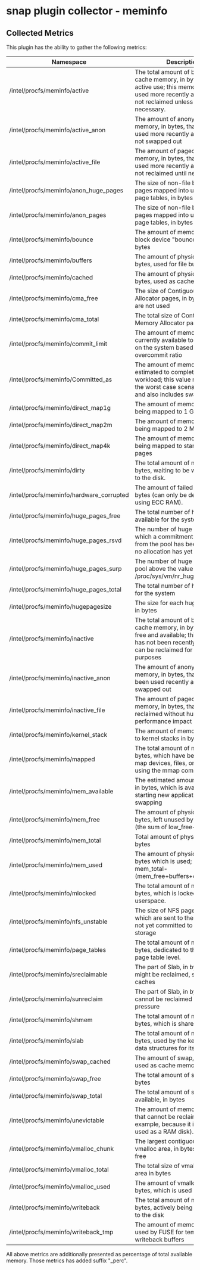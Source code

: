 # snap plugin collector - meminfo

## Collected Metrics
This plugin has the ability to gather the following metrics:

Namespace | Description
----------|-----------------------
/intel/procfs/meminfo/active | The total amount of buffer or page cache memory, in bytes, that is in active use; this memory has been used more recently and usually not reclaimed unless absolutely necessary.
/intel/procfs/meminfo/active_anon | The amount of anonymous memory, in bytes, that has been used more recently and usually not swapped out
/intel/procfs/meminfo/active_file | The amount of pagecache memory, in bytes,  that has been used more recently and usually not reclaimed until needed
/intel/procfs/meminfo/anon_huge_pages | The size of non-file backed huge pages mapped into user-space page tables, in bytes
/intel/procfs/meminfo/anon_pages | The size of non-file backed pages mapped into user-space page tables, in bytes
/intel/procfs/meminfo/bounce | The amount of memory used for block device "bounce buffers", in bytes
/intel/procfs/meminfo/buffers | The amount of physical RAM, in bytes, used for file buffers
/intel/procfs/meminfo/cached | The amount of physical RAM, in bytes, used as cache memory
/intel/procfs/meminfo/cma_free | The size of Contiguous Memory Allocator pages, in bytes, which are not used
/intel/procfs/meminfo/cma_total | The total size of Contiguous Memory Allocator pages, in bytes
/intel/procfs/meminfo/commit_limit | The  amount of  memory, in bytes, currently available to be allocated on the system based on the overcommit ratio
/intel/procfs/meminfo/Committed_as | The amount of memory, in bytes, estimated to complete the workload; this value represents the worst case scenario value, and also includes swap memory
/intel/procfs/meminfo/direct_map1g | The amount of memory, in bytes, being mapped to 1 G pages
/intel/procfs/meminfo/direct_map2m | The amount of memory, in bytes, being mapped to 2 MB pages
/intel/procfs/meminfo/direct_map4k | The amount of memory, in bytes, being mapped to standard 4k pages
/intel/procfs/meminfo/dirty | The total amount of memory, in bytes, waiting to be written back to the disk.
/intel/procfs/meminfo/hardware_corrupted | The amount of failed memory in bytes (can only be detected when using ECC RAM).
/intel/procfs/meminfo/huge_pages_free | The total number of hugepages available for the system
/intel/procfs/meminfo/huge_pages_rsvd | The number of huge pages for which a commitment to allocate from the pool has been made, but no allocation has yet been made.
/intel/procfs/meminfo/huge_pages_surp |The number of huge pages in the pool above the value in /proc/sys/vm/nr_hugepages
/intel/procfs/meminfo/huge_pages_total | The total number of hugepages for the system
/intel/procfs/meminfo/hugepagesize | The size for each hugepages unit, in bytes
/intel/procfs/meminfo/inactive | The total amount of buffer or page cache memory, in bytes, that are free and available; this memory has not been recently used and can be reclaimed for other purposes
/intel/procfs/meminfo/inactive_anon | The amount of anonymous memory, in bytes, that has not been used recently and can be swapped out
/intel/procfs/meminfo/inactive_file | The amount of  pagecache memory, in bytes, that can be reclaimed without huge performance impact
/intel/procfs/meminfo/kernel_stack | The amount of memory allocated to kernel stacks in bytes
/intel/procfs/meminfo/mapped | The total amount of memory, in bytes, which have been used to map devices, files, or libraries using the mmap command
/intel/procfs/meminfo/mem_available | The estimated amount of memory, in bytes, which is available for starting new applications without swapping
/intel/procfs/meminfo/mem_free | The amount of physical RAM, in bytes, left unused by the system (the sum of low_free+high_free)
/intel/procfs/meminfo/mem_total | Total amount of physical RAM, in bytes
/intel/procfs/meminfo/mem_used | The amount of physical Ram, in bytes which is used; it equals: mem_total-(mem_free+buffers+cached+slab)
/intel/procfs/meminfo/mlocked | The total amount of memory, in bytes, which is locked from userspace.
/intel/procfs/meminfo/nfs_unstable | The size of NFS pages, in bytes, which are sent to the server, but not yet committed to stable storage
/intel/procfs/meminfo/page_tables | The total amount of memory, in bytes, dedicated to the lowest page table level.
/intel/procfs/meminfo/sreclaimable | The part of Slab, in bytes, that might be reclaimed, such as caches
/intel/procfs/meminfo/sunreclaim | The part of Slab, in bytes, that cannot be reclaimed on memory pressure
/intel/procfs/meminfo/shmem | The total amount of memory, in bytes, which is shared
/intel/procfs/meminfo/slab | The total amount of memory, in bytes, used by the kernel to cache data structures for its own use.
/intel/procfs/meminfo/swap_cached | The amount of swap, in bytes, used as cache memory
/intel/procfs/meminfo/swap_free | The total amount of swap free, in bytes
/intel/procfs/meminfo/swap_total | The total amount of swap available, in bytes
/intel/procfs/meminfo/unevictable | The amount of memory, in bytes, that cannot be reclaimed (for example, because it is Mlocked or used as a RAM disk).
/intel/procfs/meminfo/vmalloc_chunk | The largest contiguous block of vmalloc area, in bytes, which is free
/intel/procfs/meminfo/vmalloc_total | The total size of vmalloc memory area in bytes
/intel/procfs/meminfo/vmalloc_used | The amount of vmalloc area, in bytes, which is used
/intel/procfs/meminfo/writeback | The total amount of memory, in bytes, actively being written back to the disk
/intel/procfs/meminfo/writeback_tmp | The amount of memory, in bytes, used by FUSE for temporary writeback buffers

All above metrics are additionally presented as percentage of total available memory. Those metrics has added suffix "_perc".
